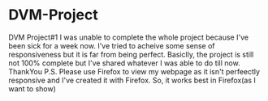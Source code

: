 # DVM-Project
DVM Project#1
I was unable to complete the whole project because I've been sick for a week now.
I've tried to acheive some sense of responsiveness but it is far from being perfect.
Basiclly, the project is still not 100% complete but I've shared whatever I was able to do till now.
ThankYou
P.S. Please use Firefox to view my webpage as it isn't perfeectly responsive and I've created it with Firefox. So, it works best in Firefox(as I want to show)
